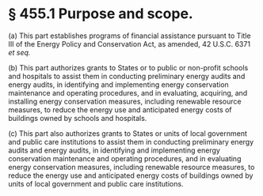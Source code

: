 # § 455.1   Purpose and scope.

(a) This part establishes programs of financial assistance pursuant to Title III of the Energy Policy and Conservation Act, as amended, 42 U.S.C. 6371 *et seq.*

(b) This part authorizes grants to States or to public or non-profit schools and hospitals to assist them in conducting preliminary energy audits and energy audits, in identifying and implementing energy conservation maintenance and operating procedures, and in evaluating, acquiring, and installing energy conservation measures, including renewable resource measures, to reduce the energy use and anticipated energy costs of buildings owned by schools and hospitals. 


(c) This part also authorizes grants to States or units of local government and public care institutions to assist them in conducting preliminary energy audits and energy audits, in identifying and implementing energy conservation maintenance and operating procedures, and in evaluating energy conservation measures, including renewable resource measures, to reduce the energy use and anticipated energy costs of buildings owned by units of local government and public care institutions. 




